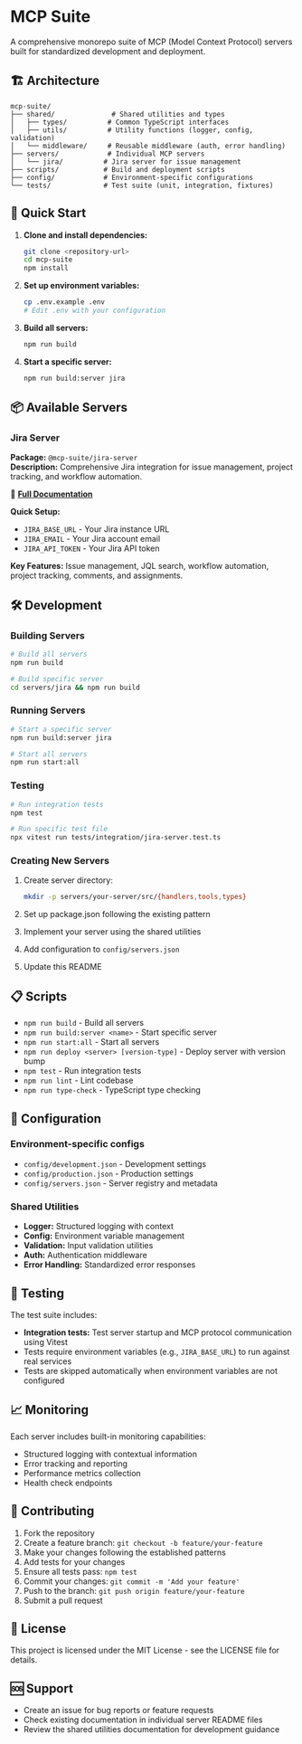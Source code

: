 # MCP Suite

A comprehensive monorepo suite of MCP (Model Context Protocol) servers built for standardized development and deployment.

## 🏗️ Architecture

```
mcp-suite/
├── shared/              # Shared utilities and types
│   ├── types/          # Common TypeScript interfaces
│   ├── utils/          # Utility functions (logger, config, validation)
│   └── middleware/     # Reusable middleware (auth, error handling)
├── servers/            # Individual MCP servers
│   └── jira/          # Jira server for issue management
├── scripts/           # Build and deployment scripts
├── config/            # Environment-specific configurations
└── tests/             # Test suite (unit, integration, fixtures)
```

## 🚀 Quick Start

1. **Clone and install dependencies:**
   ```bash
   git clone <repository-url>
   cd mcp-suite
   npm install
   ```

2. **Set up environment variables:**
   ```bash
   cp .env.example .env
   # Edit .env with your configuration
   ```

3. **Build all servers:**
   ```bash
   npm run build
   ```

4. **Start a specific server:**
   ```bash
   npm run build:server jira
   ```

## 📦 Available Servers

### Jira Server
**Package:** `@mcp-suite/jira-server`  
**Description:** Comprehensive Jira integration for issue management, project tracking, and workflow automation.

📖 **[Full Documentation](servers/jira/README.md)**

**Quick Setup:**
- `JIRA_BASE_URL` - Your Jira instance URL
- `JIRA_EMAIL` - Your Jira account email  
- `JIRA_API_TOKEN` - Your Jira API token

**Key Features:** Issue management, JQL search, workflow automation, project tracking, comments, and assignments.

## 🛠️ Development

### Building Servers
```bash
# Build all servers
npm run build

# Build specific server
cd servers/jira && npm run build
```

### Running Servers
```bash
# Start a specific server
npm run build:server jira

# Start all servers
npm run start:all
```

### Testing
```bash
# Run integration tests
npm test

# Run specific test file
npx vitest run tests/integration/jira-server.test.ts
```

### Creating New Servers

1. Create server directory:
   ```bash
   mkdir -p servers/your-server/src/{handlers,tools,types}
   ```

2. Set up package.json following the existing pattern
3. Implement your server using the shared utilities
4. Add configuration to `config/servers.json`
5. Update this README

## 📋 Scripts

- `npm run build` - Build all servers
- `npm run build:server <name>` - Start specific server
- `npm run start:all` - Start all servers
- `npm run deploy <server> [version-type]` - Deploy server with version bump
- `npm test` - Run integration tests
- `npm run lint` - Lint codebase
- `npm run type-check` - TypeScript type checking

## 🔧 Configuration

### Environment-specific configs
- `config/development.json` - Development settings
- `config/production.json` - Production settings
- `config/servers.json` - Server registry and metadata

### Shared Utilities
- **Logger:** Structured logging with context
- **Config:** Environment variable management
- **Validation:** Input validation utilities
- **Auth:** Authentication middleware
- **Error Handling:** Standardized error responses

## 🧪 Testing

The test suite includes:
- **Integration tests:** Test server startup and MCP protocol communication using Vitest
- Tests require environment variables (e.g., `JIRA_BASE_URL`) to run against real services
- Tests are skipped automatically when environment variables are not configured

## 📈 Monitoring

Each server includes built-in monitoring capabilities:
- Structured logging with contextual information
- Error tracking and reporting
- Performance metrics collection
- Health check endpoints

## 🤝 Contributing

1. Fork the repository
2. Create a feature branch: `git checkout -b feature/your-feature`
3. Make your changes following the established patterns
4. Add tests for your changes
5. Ensure all tests pass: `npm test`
6. Commit your changes: `git commit -m 'Add your feature'`
7. Push to the branch: `git push origin feature/your-feature`
8. Submit a pull request

## 📝 License

This project is licensed under the MIT License - see the LICENSE file for details.

## 🆘 Support

- Create an issue for bug reports or feature requests
- Check existing documentation in individual server README files
- Review the shared utilities documentation for development guidance